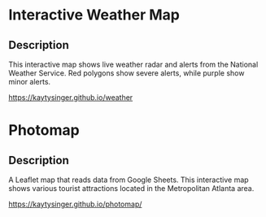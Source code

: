# Interactive Weather Map

## Description
This interactive map shows live weather radar and alerts from the National Weather Service. Red polygons show severe alerts, while purple show minor alerts.

<https://kaytysinger.github.io/weather>

# Photomap

## Description
A Leaflet map that reads data from Google Sheets.
This interactive map shows various tourist attractions located in the Metropolitan Atlanta area.

<https://kaytysinger.github.io/photomap/>
